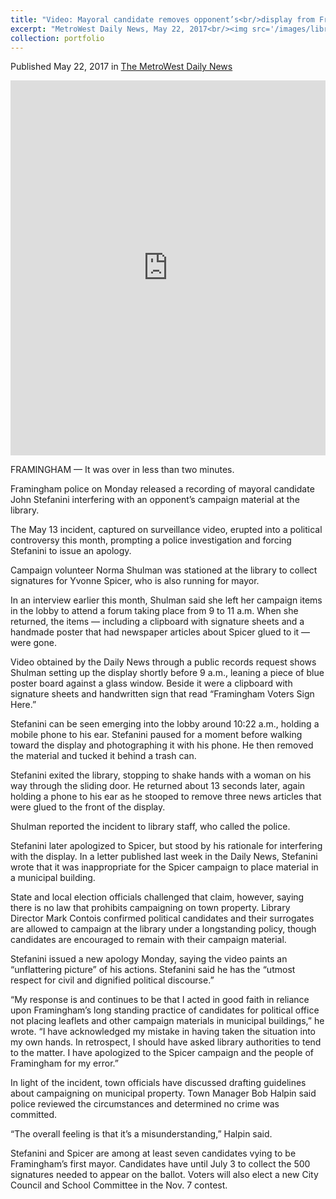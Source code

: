 ```yaml
---
title: "Video: Mayoral candidate removes opponent’s<br/>display from Framingham library"
excerpt: "MetroWest Daily News, May 22, 2017<br/><img src='/images/library_video.jpg'>"
collection: portfolio
---
```

Published May 22, 2017 in [The MetroWest Daily News](http://www.metrowestdailynews.com/news/20170522/video-shows-framingham-mayoral-candidate-removing-opponents-display)

<iframe src="https://www.facebook.com/plugins/video.php?href=https%3A%2F%2Fwww.facebook.com%2FMetroWestDailyNews%2Fvideos%2F1688458547848233%2F&show_text=1&width=560" width="100%" height="600" style="border:none;overflow:hidden" scrolling="no" frameborder="0" allowTransparency="true"></iframe>

FRAMINGHAM — It was over in less than two minutes.

Framingham police on Monday released a recording of mayoral candidate John Stefanini interfering with an opponent’s campaign material at the library.

The May 13 incident, captured on surveillance video, erupted into a political controversy this month, prompting a police investigation and forcing Stefanini to issue an apology.

Campaign volunteer Norma Shulman was stationed at the library to collect signatures for Yvonne Spicer, who is also running for mayor.

In an interview earlier this month, Shulman said she left her campaign items in the lobby to attend a forum taking place from 9 to 11 a.m. When she returned, the items — including a clipboard with signature sheets and a handmade poster that had newspaper articles about Spicer glued to it — were gone.

Video obtained by the Daily News through a public records request shows Shulman setting up the display shortly before 9 a.m., leaning a piece of blue poster board against a glass window. Beside it were a clipboard with signature sheets and handwritten sign that read “Framingham Voters Sign Here.”

Stefanini can be seen emerging into the lobby around 10:22 a.m., holding a mobile phone to his ear. Stefanini paused for a moment before walking toward the display and photographing it with his phone. He then removed the material and tucked it behind a trash can.

Stefanini exited the library, stopping to shake hands with a woman on his way through the sliding door. He returned about 13 seconds later, again holding a phone to his ear as he stooped to remove three news articles that were glued to the front of the display.

Shulman reported the incident to library staff, who called the police.


Stefanini later apologized to Spicer, but stood by his rationale for interfering with the display. In a letter published last week in the Daily News, Stefanini wrote that it was inappropriate for the Spicer campaign to place material in a municipal building.

State and local election officials challenged that claim, however, saying there is no law that prohibits campaigning on town property. Library Director Mark Contois confirmed political candidates and their surrogates are allowed to campaign at the library under a longstanding policy, though candidates are encouraged to remain with their campaign material.

Stefanini issued a new apology Monday, saying the video paints an “unflattering picture” of his actions. Stefanini said he has the “utmost respect for civil and dignified political discourse.”

“My response is and continues to be that I acted in good faith in reliance upon Framingham’s long standing practice of candidates for political office not placing leaflets and other campaign materials in municipal buildings,” he wrote. “I have acknowledged my mistake in having taken the situation into my own hands. In retrospect, I should have asked library authorities to tend to the matter. I have apologized to the Spicer campaign and the people of Framingham for my error.”

In light of the incident, town officials have discussed drafting guidelines about campaigning on municipal property. Town Manager Bob Halpin said police reviewed the circumstances and determined no crime was committed.

“The overall feeling is that it’s a misunderstanding,” Halpin said.

Stefanini and Spicer are among at least seven candidates vying to be Framingham’s first mayor. Candidates have until July 3 to collect the 500 signatures needed to appear on the ballot. Voters will also elect a new City Council and School Committee in the Nov. 7 contest.

